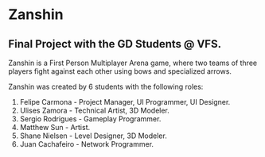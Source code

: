 # Zanshin
## Final Project with the GD Students @ VFS.

Zanshin is a First Person Multiplayer Arena game, where two teams of three players fight against each other using bows and 
specialized arrows.
  
Zanshin was created by 6 students with the following roles:
  
1. Felipe Carmona - Project Manager, UI Programmer, UI Designer.
2. Ulises Zamora - Technical Artist, 3D Modeler.
3. Sergio Rodrigues - Gameplay Programmer.
4. Matthew Sun - Artist.
5. Shane Nielsen - Level Designer, 3D Modeler.
6. Juan Cachafeiro - Network Programmer.
